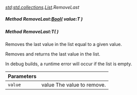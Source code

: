 _[std](../../modules/std/std-module.md):[std.collections](../../modules/std/std-collections.md).[List<T>](../../modules/std/std-collections-list.md).RemoveLast_
##### Method RemoveLast:[Bool](../../modules/wonkey/wonkey-types-bool.md)( value:T )
##### Method RemoveLast:T(  )
Removes the last value in the list equal to a given value.

Removes and returns the last value in the list.

In debug builds, a runtime error will occur if the list is empty.

| Parameters |    |
|:-----------|:---|
| `value` | value The value to remove. |
